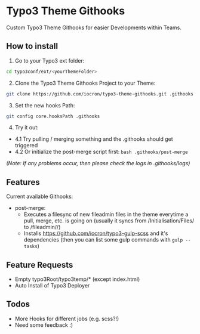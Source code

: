 # Typo3 Theme Githooks

Custom Typo3 Theme Githooks for easier Developments within Teams.

## How to install

1. Go to your Typo3 ext folder:

  ```bash
  cd typo3conf/ext/<yourThemeFolder>
  ```

2. Clone the Typo3 Theme Githooks Project to your Theme:

  ```bash
  git clone https://github.com/iocron/typo3-theme-githooks.git .githooks
  ```

3. Set the new hooks Path:

  ```bash
  git config core.hooksPath .githooks
  ```

4. Try it out:

  * 4.1 Try pulling / merging something and the .githooks should get triggered
  * 4.2 Or initialize the post-merge script first: `bash .githooks/post-merge`

*(Note: If any problems occur, then please check the logs in .githooks/logs)*

## Features

Current available Githooks:

  - post-merge:
    - Executes a filesync of new fileadmin files in the theme everytime a pull, merge, etc. is going on (usually it syncs from <theme>/Initialisation/Files/ to <Typo3Root>/fileadmin/<theme>/)
    - Installs https://github.com/iocron/typo3-gulp-scss and it's dependencies (then you can list some gulp commands with `gulp --tasks`)

## Feature Requests

- Empty typo3Root/typo3temp/* (except index.html)
- Auto Install of Typo3 Deployer

## Todos

 - More Hooks for different jobs (e.g. scss?!)
 - Need some feedback :)
